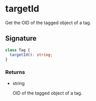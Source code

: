 # targetId

Get the OID of the tagged object of a tag.

## Signature

```ts
class Tag {
  targetId(): string;
}
```

### Returns

<ul class="param-ul">
  <li class="param-li param-li-root">
    <span class="param-type">string</span>
    <br>
    <p class="param-description">OID of the tagged object of a tag.</p>
  </li>
</ul>